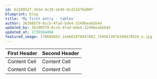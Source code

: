 ```yaml
---
id: 6150952f-3b3d-4c29-a546-0cd21676d007
blueprint: blog
title: 'My first entry - tables'
author: 362005f9-8ccb-4fad-bde4-3249beabbb44
updated_by: 362005f9-8ccb-4fad-bde4-3249beabbb44
updated_at: 1735564494
featured_image: 176604863_144601970947082_7595614976399478924_n.jpg
---
```

First Header  | Second Header
------------- | -------------
Content Cell  | Content Cell
Content Cell  | Content Cell